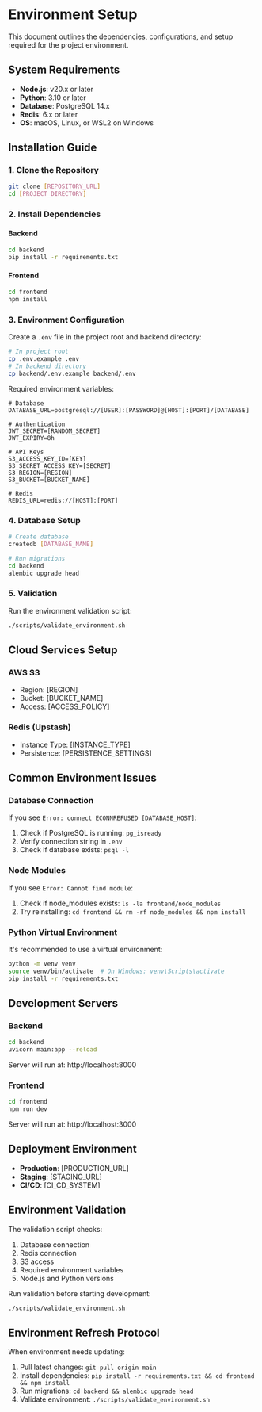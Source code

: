 # Environment Setup

This document outlines the dependencies, configurations, and setup required for the project environment.

## System Requirements

- **Node.js**: v20.x or later
- **Python**: 3.10 or later
- **Database**: PostgreSQL 14.x
- **Redis**: 6.x or later
- **OS**: macOS, Linux, or WSL2 on Windows

## Installation Guide

### 1. Clone the Repository

```bash
git clone [REPOSITORY_URL]
cd [PROJECT_DIRECTORY]
```

### 2. Install Dependencies

#### Backend

```bash
cd backend
pip install -r requirements.txt
```

#### Frontend

```bash
cd frontend
npm install
```

### 3. Environment Configuration

Create a `.env` file in the project root and backend directory:

```bash
# In project root
cp .env.example .env
# In backend directory
cp backend/.env.example backend/.env
```

Required environment variables:

```
# Database
DATABASE_URL=postgresql://[USER]:[PASSWORD]@[HOST]:[PORT]/[DATABASE]

# Authentication
JWT_SECRET=[RANDOM_SECRET]
JWT_EXPIRY=8h

# API Keys
S3_ACCESS_KEY_ID=[KEY]
S3_SECRET_ACCESS_KEY=[SECRET]
S3_REGION=[REGION]
S3_BUCKET=[BUCKET_NAME]

# Redis
REDIS_URL=redis://[HOST]:[PORT]
```

### 4. Database Setup

```bash
# Create database
createdb [DATABASE_NAME]

# Run migrations
cd backend
alembic upgrade head
```

### 5. Validation

Run the environment validation script:

```bash
./scripts/validate_environment.sh
```

## Cloud Services Setup

### AWS S3

- Region: [REGION]
- Bucket: [BUCKET_NAME]
- Access: [ACCESS_POLICY]

### Redis (Upstash)

- Instance Type: [INSTANCE_TYPE]
- Persistence: [PERSISTENCE_SETTINGS]

## Common Environment Issues

### Database Connection

If you see `Error: connect ECONNREFUSED [DATABASE_HOST]`:

1. Check if PostgreSQL is running: `pg_isready`
2. Verify connection string in `.env`
3. Check if database exists: `psql -l`

### Node Modules

If you see `Error: Cannot find module`:

1. Check if node_modules exists: `ls -la frontend/node_modules`
2. Try reinstalling: `cd frontend && rm -rf node_modules && npm install`

### Python Virtual Environment

It's recommended to use a virtual environment:

```bash
python -m venv venv
source venv/bin/activate  # On Windows: venv\Scripts\activate
pip install -r requirements.txt
```

## Development Servers

### Backend

```bash
cd backend
uvicorn main:app --reload
```

Server will run at: http://localhost:8000

### Frontend

```bash
cd frontend
npm run dev
```

Server will run at: http://localhost:3000

## Deployment Environment

- **Production**: [PRODUCTION_URL]
- **Staging**: [STAGING_URL]
- **CI/CD**: [CI_CD_SYSTEM]

## Environment Validation

The validation script checks:

1. Database connection
2. Redis connection
3. S3 access
4. Required environment variables
5. Node.js and Python versions

Run validation before starting development:

```bash
./scripts/validate_environment.sh
```

## Environment Refresh Protocol

When environment needs updating:

1. Pull latest changes: `git pull origin main`
2. Install dependencies: `pip install -r requirements.txt && cd frontend && npm install`
3. Run migrations: `cd backend && alembic upgrade head`
4. Validate environment: `./scripts/validate_environment.sh`